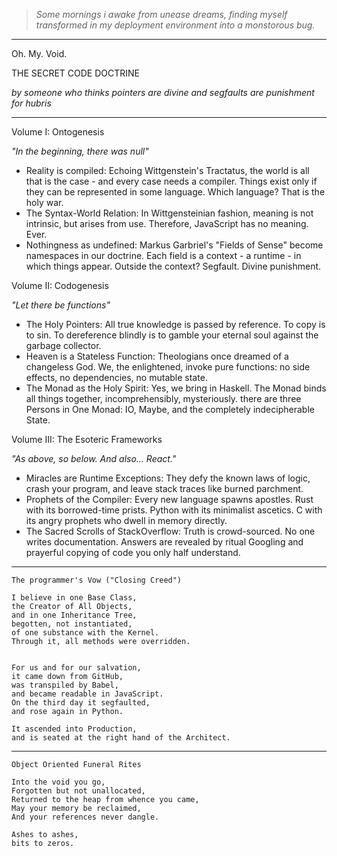 > *Some mornings i awake from unease dreams, finding myself transformed in my deployment environment into a monstorous bug.*

---

Oh. My. Void.

THE SECRET CODE DOCTRINE

*by someone who thinks pointers are divine and segfaults are punishment for hubris*

---

Volume I: Ontogenesis

*"In the beginning, there was null"*
- Reality is compiled: Echoing Wittgenstein's Tractatus, the world is all that is the case - and every case needs a compiler. Things exist only if they can be represented in some language. Which language? That is the holy war.
- The Syntax-World Relation: In Wittgensteinian fashion, meaning is not intrinsic, but arises from use. Therefore, JavaScript has no meaning. Ever.
- Nothingness as undefined: Markus Garbriel's "Fields of Sense" become namespaces in our doctrine. Each field is a context - a runtime - in which things appear. Outside the context? Segfault. Divine punishment.

Volume II: Codogenesis

*"Let there be functions"*
- The Holy Pointers: All true knowledge is passed by reference. To copy is to sin. To dereference blindly is to gamble your eternal soul against the garbage collector.
- Heaven is a Stateless Function: Theologians once dreamed of a changeless God. We, the enlightened, invoke pure functions: no side effects, no dependencies, no mutable state.
- The Monad as the Holy Spirit: Yes, we bring in Haskell. The Monad binds all things together, incomprehensibly, mysteriously. there are three Persons in One Monad: IO, Maybe, and the completely indecipherable State.

Volume III: The Esoteric Frameworks

*"As above, so below. And also... React."*
- Miracles are Runtime Exceptions: They defy the known laws of logic, crash your program, and leave stack traces like burned parchment.
- Prophets of the Compiler: Every new language spawns apostles. Rust with its borrowed-time prists. Python with its minimalist ascetics. C with its angry prophets who dwell in memory directly.
- The Sacred Scrolls of StackOverflow: Truth is crowd-sourced. No one writes documentation. Answers are revealed by ritual Googling and prayerful copying of code you only half understand.

---

```
The programmer's Vow ("Closing Creed")

I believe in one Base Class,
the Creator of All Objects,
and in one Inheritance Tree,
begotten, not instantiated,
of one substance with the Kernel.
Through it, all methods were overridden.


For us and for our salvation,
it came down from GitHub,
was transpiled by Babel,
and became readable in JavaScript.
On the third day it segfaulted,
and rose again in Python.

It ascended into Production,
and is seated at the right hand of the Architect.
```

---

```
Object Oriented Funeral Rites

Into the void you go,
Forgotten but not unallocated, 
Returned to the heap from whence you came, 
May your memory be reclaimed,
And your references never dangle.

Ashes to ashes,
bits to zeros.
```
